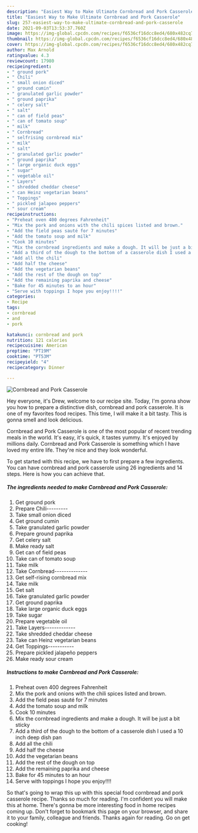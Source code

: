 ```yaml
---
description: "Easiest Way to Make Ultimate Cornbread and Pork Casserole"
title: "Easiest Way to Make Ultimate Cornbread and Pork Casserole"
slug: 257-easiest-way-to-make-ultimate-cornbread-and-pork-casserole
date: 2021-09-03T13:53:37.760Z
image: https://img-global.cpcdn.com/recipes/f6536cf16dcc8ed4/680x482cq70/cornbread-and-pork-casserole-recipe-main-photo.jpg
thumbnail: https://img-global.cpcdn.com/recipes/f6536cf16dcc8ed4/680x482cq70/cornbread-and-pork-casserole-recipe-main-photo.jpg
cover: https://img-global.cpcdn.com/recipes/f6536cf16dcc8ed4/680x482cq70/cornbread-and-pork-casserole-recipe-main-photo.jpg
author: Max Arnold
ratingvalue: 4.3
reviewcount: 17980
recipeingredient:
- " ground pork"
- " Chili"
- " small onion diced"
- " ground cumin"
- " granulated garlic powder"
- " ground paprika"
- " celery salt"
- " salt"
- " can of field peas"
- " can of tomato soup"
- " milk"
- " Cornbread"
- " selfrising cornbread mix"
- " milk"
- " salt"
- " granulated garlic powder"
- " ground paprika"
- " large organic duck eggs"
- " sugar"
- " vegetable oil"
- " Layers"
- " shredded cheddar cheese"
- " can Heinz vegetarian beans"
- " Toppings"
- " pickled jalapeo peppers"
- " sour cream"
recipeinstructions:
- "Preheat oven 400 degrees Fahrenheit"
- "Mix the pork and onions with the chili spices listed and brown."
- "Add the field peas sauté for 7 minutes"
- "Add the tomato soup and milk"
- "Cook 10 minutes"
- "Mix the cornbread ingredients and make a dough. It will be just a bit sticky"
- "Add a third of the dough to the bottom of a casserole dish I used a 10 inch deep dish pan"
- "Add all the chili"
- "Add half the cheese"
- "Add the vegetarian beans"
- "Add the rest of the dough on top"
- "Add the remaining paprika and cheese"
- "Bake for 45 minutes to an hour"
- "Serve with toppings I hope you enjoy!!!!"
categories:
- Recipe
tags:
- cornbread
- and
- pork

katakunci: cornbread and pork 
nutrition: 121 calories
recipecuisine: American
preptime: "PT19M"
cooktime: "PT53M"
recipeyield: "4"
recipecategory: Dinner

---
```



![Cornbread and Pork Casserole](https://img-global.cpcdn.com/recipes/f6536cf16dcc8ed4/680x482cq70/cornbread-and-pork-casserole-recipe-main-photo.jpg)

Hey everyone, it's Drew, welcome to our recipe site. Today, I'm gonna show you how to prepare a distinctive dish, cornbread and pork casserole. It is one of my favorites food recipes. This time, I will make it a bit tasty. This is gonna smell and look delicious.

Cornbread and Pork Casserole is one of the most popular of recent trending meals in the world. It's easy, it's quick, it tastes yummy. It's enjoyed by millions daily. Cornbread and Pork Casserole is something which I have loved my entire life. They're nice and they look wonderful.




To get started with this recipe, we have to first prepare a few ingredients. You can have cornbread and pork casserole using 26 ingredients and 14 steps. Here is how you can achieve that.

<!--inarticleads1-->

##### The ingredients needed to make Cornbread and Pork Casserole:

1. Get  ground pork
1. Prepare  Chili---------
1. Take  small onion diced
1. Get  ground cumin
1. Take  granulated garlic powder
1. Prepare  ground paprika
1. Get  celery salt
1. Make ready  salt
1. Get  can of field peas
1. Take  can of tomato soup
1. Take  milk
1. Take  Cornbread--------------
1. Get  self-rising cornbread mix
1. Take  milk
1. Get  salt
1. Take  granulated garlic powder
1. Get  ground paprika
1. Take  large organic duck eggs
1. Take  sugar
1. Prepare  vegetable oil
1. Take  Layers-------------
1. Take  shredded cheddar cheese
1. Take  can Heinz vegetarian beans
1. Get  Toppings-----------
1. Prepare  pickled jalapeño peppers
1. Make ready  sour cream




<!--inarticleads2-->

##### Instructions to make Cornbread and Pork Casserole:

1. Preheat oven 400 degrees Fahrenheit
1. Mix the pork and onions with the chili spices listed and brown.
1. Add the field peas sauté for 7 minutes
1. Add the tomato soup and milk
1. Cook 10 minutes
1. Mix the cornbread ingredients and make a dough. It will be just a bit sticky
1. Add a third of the dough to the bottom of a casserole dish I used a 10 inch deep dish pan
1. Add all the chili
1. Add half the cheese
1. Add the vegetarian beans
1. Add the rest of the dough on top
1. Add the remaining paprika and cheese
1. Bake for 45 minutes to an hour
1. Serve with toppings I hope you enjoy!!!!




So that's going to wrap this up with this special food cornbread and pork casserole recipe. Thanks so much for reading. I'm confident you will make this at home. There's gonna be more interesting food in home recipes coming up. Don't forget to bookmark this page on your browser, and share it to your family, colleague and friends. Thanks again for reading. Go on get cooking!
